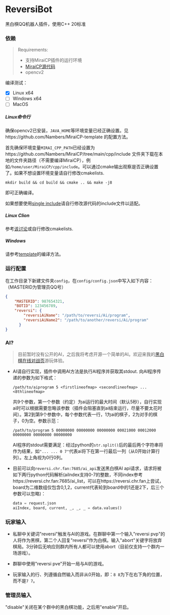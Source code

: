 # ReversiBot
黑白棋QQ机器人插件，使用C++ 20标准

### 依赖

> Requirements: 
>
> * 支持MiraiCP插件的运行环境
> * [MiraiCP源代码](https://github.com/Nambers/MiraiCP)
> * opencv2

编译测试：

- [x] Linux x64
- [ ] Windows x64
- [ ] MacOS

##### Linux命令行

确保opencv2已安装，`JAVA_HOME`等环境变量已经正确设置。见https://github.com/Nambers/MiraiCP-template 的配置方法。

首先确保环境变量`MIRAI_CPP_PATH`已经设置为https://github.com/Nambers/MiraiCP/tree/main/cpp/include 文件夹下载在本地的文件夹路径（不需要编译MiraiCP），例如`/home/user/MiraiCP/cpp/include`。可以通过cmake输出观察是否正确设置了。如果不想设置环境变量请自行修改cmakelists.

```shell
mkdir build && cd build && cmake .. && make -j8
```

即可正确编译。

如果想要使用[single include](https://github.com/Nambers/MiraiCP-template)请自行修改源代码的include文件以适配。

##### Linux Clion

参考[该讨论](https://stackoverflow.com/questions/37662130/clion-or-cmake-does-not-see-environment-variable)或自行修改cmakelists.

##### Windows

请参考[template](https://github.com/Nambers/MiraiCP-template)的编译方法。

### 运行配置

在工作目录下新建文件夹`config`，在`config/config.json`中写入如下内容：（MASTERID为管理员QQ号）

```json
{
    "MASTERID": 987654321,
    "BOTID": 123456789,
    "reversi": {
        "reversiAiName": "/path/to/reversi/Ai/program",
        "reversiAiName2": "/path/to/another/reversi/Ai/program"
      }
}
```

### AI?

> 目前暂时没有公开的AI，之后我将考虑开源一个简单的AI。欢迎来我的[黑白棋在线对战页](https://reversi.chr.fan/)游玩体验。


* AI请自行实现，插件中调用AI方法是执行AI程序并获取其stdout. 向AI程序传递的参数为如下格式：

  ```shell
  /path/to/aiprogram 5 <firstlineofmap> <secondlineofmap> ... <8thlineofmap>
  ```

  共9个参数，第一个参数（约定）为ai运行的最大时间（默认5秒），自行实现ai时可以根据需要忽略该参数（插件会阻塞直到ai结束运行，尽量不要太花时间）。第2到第9个参数中，每个参数代表一行，1为ai的棋子，2为对手的棋子，0为空。参数示范：

  ```shell
  /path/to/program 5 00000000 00000000 00000000 00021000 00012000 00000000 00000000 00000000
  ```

  AI程序的stdout需要满足：经过python的`str.split()`后的最后两个字符串将作为结果，如`"... ... 0 7"`代表ai将下在第一行最后一列（从0开始计算行列）。左上角视为0行0列。

* 目前可以向`reversi.chr.fan:7685/ai_api`发送黑白棋AI api请求，请求将被如下两行python代码解析(aiIndex支持0-7的整数，不同index参考https://reversi.chr.fan:7685/ai_list，可以在https://reversi.chr.fan上尝试，board为二维数组仅包含0,1,2，current代表轮到board中的1还是2下，后三个参数可以忽略)：

  ```python
  data = request.json
  aiIndex, board, current, _, _, _ = data.values()
  ```


### 玩家输入

* 私聊中关键词"reversi"触发与AI的游戏。在群聊中第一个输入"reversi pvp"的人将作为黑棋，第二个人回复"reversi"作为白棋。输入"abort"关键字将放弃棋局。3分钟后无响应则群内所有人都可以使用abort（目前仅支持一个群内一场游戏）。
* 群聊中使用"reversi pve"开始一局与AI的游戏。

* 玩家输入的行、列遵循自然输入而非从0开始，即：`8 8`为下在右下角的位置，而不是`7 7`。

### 管理员输入

"disable"关闭在某个群中的黑白棋功能，之后用"enable"开启。
